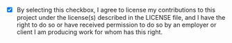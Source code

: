 

- [x] By selecting this checkbox, I agree to license my contributions to this project under the license(s) described in the LICENSE file, and I have the right to do so or have received permission to do so by an employer or client I am producing work for whom has this right.